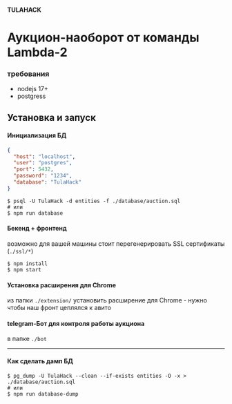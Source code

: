 #### TULAHACK
# Аукцион-наоборот от команды Lambda-2

### требования
- nodejs 17+
- postgress

## Установка и запуск
#### Инициализация БД
```json
{
  "host": "localhost",
  "user": "postgres",
  "port": 5432,
  "password": "1234",
  "database": "TulaHack"
}
```

```shell
$ psql -U TulaHack -d entities -f ./database/auction.sql
# или
$ npm run database
```

#### Бекенд + фронтенд
возможно для вашей машины стоит перегенерировать SSL сертификаты (`./ssl/*`)

```shell
$ npm install
$ npm start
```

#### Установка расширения для Chrome
из папки `./extension/` установить расширение для Chrome - нужно чтобы наш фронт цеплялся к авито

#### telegram-Бот для контроля работы аукциона
в папке `./bot`

---
#### Как сделать дамп БД
```shell
$ pg_dump -U TulaHack --clean --if-exists entities -O -x > ./database/auction.sql
# или
$ npm run database-dump
```
